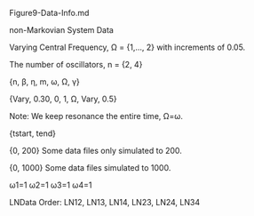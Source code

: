 Figure9-Data-Info.md

non-Markovian System Data

Varying Central Frequency, Ω = {1,..., 2} with increments of 0.05.

The number of oscillators, n = {2, 4}

{n, β, η, m, ω, Ω, γ}

{Vary, 0.30, 0, 1, Ω, Vary, 0.5}

Note: We keep resonance the entire time, Ω=ω.

{tstart, tend}

{0, 200} Some data files only simulated to 200.

{0, 1000} Some data files simulated to 1000.

ω1=1 ω2=1 ω3=1 ω4=1

LNData Order: LN12, LN13, LN14, LN23, LN24, LN34
